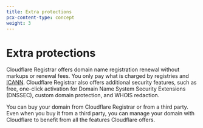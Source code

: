 ```yaml
---
title: Extra protections
pcx-content-type: concept
weight: 3
---
```



# Extra protections

Cloudflare Registrar offers domain name registration renewal without markups or renewal fees. You only pay what is charged by registries and [ICANN](https://www.icann.org/). Cloudflare Registrar also offers additional security features, such as free, one-click activation for Domain Name System Security Extensions (DNSSEC), custom domain protection, and WHOIS redaction.

You can buy your domain from Cloudflare Registrar or from a third party. Even when you buy it from a third party, you can manage your domain with Cloudflare to benefit from all the features Cloudflare offers.